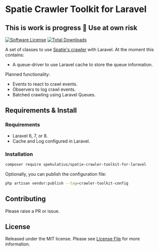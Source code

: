 # Spatie Crawler Toolkit for Laravel

## This is work is progress 🚧️ Use at own risk

[![Software License](https://img.shields.io/badge/license-MIT-brightgreen.svg?style=flat-square)](LICENSE.md)
[![Total Downloads](https://img.shields.io/packagist/dt/spekulatius/spatie-crawler-toolkit-for-laravel.svg?style=flat-square)](https://packagist.org/packages/spekulatius/spatie-crawler-toolkit-for-laravel)

A set of classes to use [Spatie's crawler](https://github.com/spatie/crawler) with Laravel. At the moment this contains:

- A queue-driver to use Laravel cache to store the queue information.

Planned functionality:

- Events to react to crawl events.
- Observers to log crawl events.
- Batched crawling using Laravel Queues.


## Requirements & Install

### Requirements

- Laravel 6, 7, or 8.
- Cache and Log configured in Laravel.

### Installation

```bash
composer require spekulatius/spatie-crawler-toolkit-for-laravel
```

Optionally, you can publish the configuration file:

```bash
php artisan vendor:publish --tag=crawler-toolkit-config
```


## Contributing

Please raise a PR or issue.


## License

Released under the MIT license. Please see [License File](LICENSE.md) for more information.
